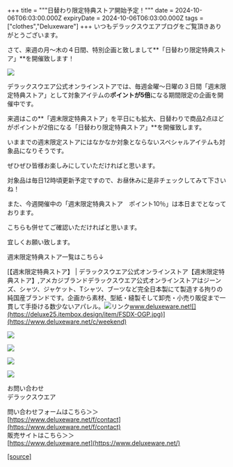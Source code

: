 +++
title = """日替わり限定特典ストア開始予定！"""
date = 2024-10-06T06:03:00.000Z
expiryDate = 2024-10-06T06:03:00.000Z
tags = ["clothes","Deluxeware"]
+++
いつもデラックスウエアブログをご覧頂きありがとうございます。

さて、来週の月～木の４日間、特別企画と致しまして**「日替わり限定特典ストア」**を開催致します！

[![](https://stat.ameba.jp/user_images/20241005/17/deluxeware/02/29/j/o0800080015494369098.jpg)](https://stat.ameba.jp/user_images/20241005/17/deluxeware/02/29/j/o0800080015494369098.jpg)

デラックスウエア公式オンラインストアでは、毎週金曜～日曜の３日間「週末限定特典ストア」として対象アイテムの**ポイントが5倍**になる期間限定の企画を開催中です。

来週はこの**「週末限定特典ストア」を平日にも拡大、日替わりで商品2点ほどがポイントが2倍になる「日替わり限定特典ストア」**を開催致します。

いままでの週末限定ストアにはなかなか対象とならないスペシャルアイテムも対象品になりそうです。

ぜひぜひ皆様お楽しみにしていただければと思います。

対象品は毎日12時頃更新予定ですので、お昼休みに是非チェックしてみて下さいね！

また、今週開催中の「週末限定特典ストア　ポイント10％」は本日までとなっております。

こちらも併せてご確認いただければと思います。

宜しくお願い致します。

週末限定特典ストア一覧はこちら↓

[【週末限定特典ストア】 | デラックスウエア公式オンラインストア【週末限定特典ストア】,アメカジブランドデラックスウエア公式オンラインストアはジーンズ、シャツ、ジャケット、Tシャツ、ブーツなど完全日本製にて製造する拘りの純国産ブランドです。企画から素材、型紙・縫製そして卸売・小売り販促まで一貫して手掛ける数少ないアパレル。![リンク](https://c.stat100.ameba.jp/ameblo/symbols/v3.20.0/svg/gray/editor_link.svg)www.deluxeware.net![](https://deluxe25.itembox.design/item/FSDX-OGP.jpg)](https://www.deluxeware.net/c/weekend)

[![](https://stat.ameba.jp/user_images/20240614/12/deluxeware/fb/b4/j/o0800026015451324172.jpg?caw=800)](https://www.deluxeware.net/c/2024FWreserveall)

[![](https://stat.ameba.jp/user_images/20240315/15/deluxeware/04/7f/j/o0800026015413271803.jpg?caw=800)](https://www.instagram.com/deluxeware/?hl=ja)

[![](https://stat.ameba.jp/user_images/20220415/12/deluxeware/3b/ce/j/o0800026015103175481.jpg?caw=800)](https://www.deluxeware.net/f/headstore)

[![](https://stat.ameba.jp/user_images/20220415/12/deluxeware/d7/c6/j/o0800026015103175487.jpg?caw=800)](https://www.deluxeware.net/)

お問い合わせ  
デラックスウエア

問い合わせフォームはこちら＞＞  
[https://www.deluxeware.net/f/contact](https://www.deluxeware.net/f/contact)  
販売サイトはこちら＞＞  
[https://www.deluxeware.net](https://www.deluxeware.net/)

[[source]](https://ameblo.jp/deluxeware/entry-12870125008.html)
